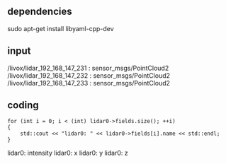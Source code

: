 ## dependencies
sudo apt-get install libyaml-cpp-dev

## input 
/livox/lidar_192_168_147_231      : sensor_msgs/PointCloud2
/livox/lidar_192_168_147_232      : sensor_msgs/PointCloud2
/livox/lidar_192_168_147_233      : sensor_msgs/PointCloud2


## coding

```
for (int i = 0; i < (int) lidar0->fields.size(); ++i) 
{
    std::cout << "lidar0: " << lidar0->fields[i].name << std::endl;
}
```
lidar0: intensity
lidar0: x
lidar0: y
lidar0: z